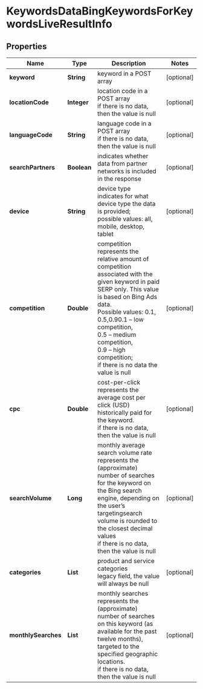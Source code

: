 # KeywordsDataBingKeywordsForKeywordsLiveResultInfo


## Properties

| Name | Type | Description | Notes |
|------------ | ------------- | ------------- | -------------|
**keyword** | **String** | keyword in a POST array |[optional]|
**locationCode** | **Integer** | location code in a POST array<br>if there is no data, then the value is null |[optional]|
**languageCode** | **String** | language code in a POST array<br>if there is no data, then the value is null |[optional]|
**searchPartners** | **Boolean** | indicates whether data from partner networks is included in the response |[optional]|
**device** | **String** | device type<br>indicates for what device type the data is provided;<br>possible values: all, mobile, desktop, tablet |[optional]|
**competition** | **Double** | competition<br>represents the relative amount of competition associated with the given keyword in paid SERP only. This value is based on Bing Ads data.<br>Possible values: 0.1, 0.5,0.90.1 – low competition,<br>0.5 – medium competition,<br>0.9 – high competition;<br>if there is no data the value is null |[optional]|
**cpc** | **Double** | cost-per-click<br>represents the average cost per click (USD) historically paid for the keyword.<br>if there is no data, then the value is null |[optional]|
**searchVolume** | **Long** | monthly average search volume rate<br>represents the (approximate) number of searches for the keyword on the Bing search engine, depending on the user’s targetingsearch volume is rounded to the closest decimal values<br>if there is no data, then the value is null |[optional]|
**categories** | **List<String>** | product and service categories<br>legacy field, the value will always be null |[optional]|
**monthlySearches** | **List<MonthlySearchesInfo>** | monthly searches<br>represents the (approximate) number of searches on this keyword (as available for the past twelve months), targeted to the specified geographic locations.<br>if there is no data, then the value is null |[optional]|
